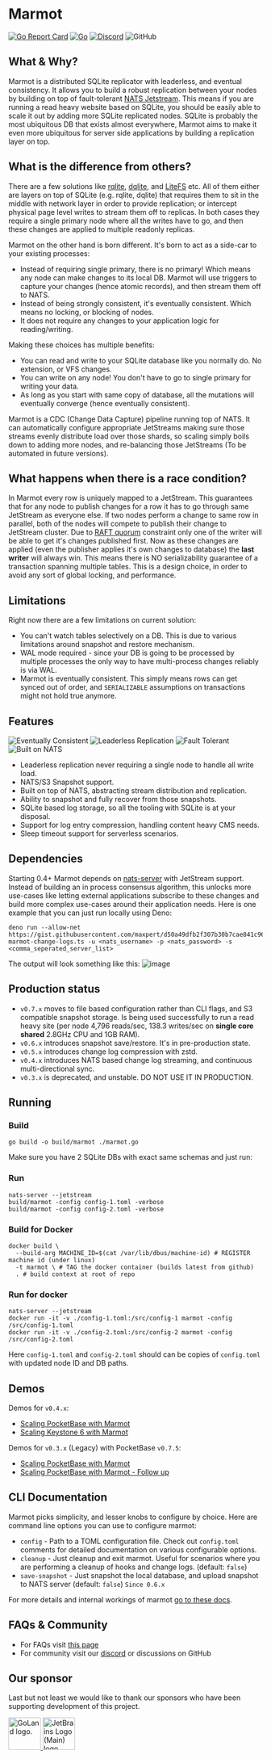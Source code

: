# Marmot

[![Go Report Card](https://goreportcard.com/badge/github.com/maxpert/marmot)](https://goreportcard.com/report/github.com/maxpert/marmot)
[![Go](https://github.com/maxpert/marmot/actions/workflows/go.yml/badge.svg)](https://github.com/maxpert/marmot/actions/workflows/go.yml)
[![Discord](https://badgen.net/badge/icon/discord?icon=discord&label=Marmot)](https://discord.gg/AWUwY66XsE)
![GitHub](https://img.shields.io/github/license/maxpert/marmot)

## What & Why?
Marmot is a distributed SQLite replicator with leaderless, and eventual consistency. It allows you to build a robust replication 
between your nodes by building on top of fault-tolerant [NATS Jetstream](https://nats.io/). This means if you are running a read 
heavy website based on SQLite, you should be easily able to scale it out by adding more SQLite replicated nodes. SQLite is 
probably the most ubiquitous DB that exists almost everywhere, Marmot aims to make it even more ubiquitous for server 
side applications by building a replication layer on top.

## What is the difference from others?

There are a few solutions like [rqlite](https://github.com/rqlite/rqlite), [dqlite](https://dqlite.io/), and 
[LiteFS](https://github.com/superfly/litefs) etc. All of them either are layers on top of SQLite (e.g. 
rqlite, dqlite) that requires them to sit in the middle with network layer in order to provide 
replication; or intercept physical page level writes to stream them off to replicas. In both
cases they require a single primary node where all the writes have to go, and then these 
changes are applied to multiple readonly replicas. 

Marmot on the other hand is born different. It's born to act as a side-car to your existing processes:
 - Instead of requiring single primary, there is no primary! Which means any node can make changes to its local DB.
   Marmot will use triggers to capture your changes (hence atomic records), and then stream them off to NATS. 
 - Instead of being strongly consistent, it's eventually consistent. Which means no locking, or blocking of nodes.
 - It does not require any changes to your application logic for reading/writing. 

Making these choices has multiple benefits:

- You can read and write to your SQLite database like you normally do. No extension, or VFS changes.
- You can write on any node! You don't have to go to single primary for writing your data.
- As long as you start with same copy of database, all the mutations will eventually converge
  (hence eventually consistent).

Marmot is a CDC (Change Data Capture) pipeline running top of NATS. It can automatically configure appropriate JetStreams making sure
those streams evenly distribute load over those shards, so scaling simply boils down to adding more nodes, and re-balancing
those JetStreams (To be automated in future versions).

## What happens when there is a race condition?

In Marmot every row is uniquely mapped to a JetStream. This guarantees that for any node to publish changes for a row it has to go through 
same JetStream as everyone else. If two nodes perform a change to same row in parallel, both of the nodes will compete to publish their 
change to JetStream cluster. Due to [RAFT quorum](https://docs.nats.io/running-a-nats-service/configuration/clustering/jetstream_clustering#raft) 
constraint only one of the writer will be able to get it's changes published first. Now as these changes are applied (even the publisher applies 
it's own changes to database) the **last writer** will always win. This means there is NO serializability guarantee of a transaction 
spanning multiple tables. This is a design choice, in order to avoid any sort of global locking, and performance. 


## Limitations
Right now there are a few limitations on current solution:
 - You can't watch tables selectively on a DB. This is due to various limitations around snapshot and restore mechanism.
 - WAL mode required - since your DB is going to be processed by multiple processes the only way to have multi-process 
   changes reliably is via WAL. 
 - Marmot is eventually consistent. This simply means rows can get synced out of order, and `SERIALIZABLE` assumptions 
   on transactions might not hold true anymore.
   

## Features

![Eventually Consistent](https://img.shields.io/badge/Eventually%20Consistent-✔️-green)
![Leaderless Replication](https://img.shields.io/badge/Leaderless%20Replication-✔️-green)
![Fault Tolerant](https://img.shields.io/badge/Fault%20Tolerant-✔️-green)
![Built on NATS](https://img.shields.io/badge/Built%20on%20NATS-✔️-green)

 - Leaderless replication never requiring a single node to handle all write load.
 - NATS/S3 Snapshot support. 
 - Built on top of NATS, abstracting stream distribution and replication.
 - Ability to snapshot and fully recover from those snapshots.
 - SQLite based log storage, so all the tooling with SQLite is at your disposal.
 - Support for log entry compression, handling content heavy CMS needs.
 - Sleep timeout support for serverless scenarios.

## Dependencies
Starting 0.4+ Marmot depends on [nats-server](https://nats.io/download/) with JetStream support.
Instead of building an in process consensus algorithm, this unlocks more use-cases like letting 
external applications subscribe to these changes and build more complex use-cases around their
application needs. Here is one example that you can just run locally using Deno:

```
deno run --allow-net https://gist.githubusercontent.com/maxpert/d50a49dfb2f307b30b7cae841c9607e1/raw/6d30803c140b0ba602545c1c0878d3394be548c3/watch-marmot-change-logs.ts -u <nats_username> -p <nats_password> -s <comma_seperated_server_list>
```

The output will look something like this:
![image](https://user-images.githubusercontent.com/22441/196061378-21f885b3-7958-4a7e-994b-09d4e86df721.png)

## Production status

 - `v0.7.x` moves to file based configuration rather than CLI flags, and S3 compatible snapshot storage. Is being used 
   successfully to run a read heavy site (per node 4,796 reads/sec, 138.3 writes/sec on **single core shared**
   2.8GHz CPU and 1GB RAM).
 - `v0.6.x` introduces snapshot save/restore. It's in pre-production state.
 - `v0.5.x` introduces change log compression with zstd.
 - `v0.4.x` introduces NATS based change log streaming, and continuous multi-directional sync.
 - `v0.3.x` is deprecated, and unstable. DO NOT USE IT IN PRODUCTION.

## Running

### Build
```shell
go build -o build/marmot ./marmot.go
```
Make sure you have 2 SQLite DBs with exact same schemas and just run:

### Run

```shell
nats-server --jetstream
build/marmot -config config-1.toml -verbose
build/marmot -config config-2.toml -verbose
```

### Build for Docker
```
docker build \
  --build-arg MACHINE_ID=$(cat /var/lib/dbus/machine-id) # REGISTER machine id (under linux)
  -t marmot \ # TAG the docker container (builds latest from github)
  . # build context at root of repo
```

### Run for docker
```
nats-server --jetstream
docker run -it -v ./config-1.toml:/src/config-1 marmot -config /src/config-1.toml
docker run -it -v ./config-2.toml:/src/config-2 marmot -config /src/config-2.toml
```

Here `config-1.toml` and `config-2.toml` should can be copies of `config.toml` with updated node ID and DB paths.

## Demos
Demos for `v0.4.x`:
 - [Scaling PocketBase with Marmot](https://www.youtube.com/watch?v=QqZl61bJ9BA)
 - [Scaling Keystone 6 with Marmot](https://youtu.be/GQ5x8pc9vuI)

Demos for `v0.3.x` (Legacy) with PocketBase `v0.7.5`:
 - [Scaling PocketBase with Marmot](https://youtube.com/video/VSa-VJso050)
 - [Scaling PocketBase with Marmot - Follow up](https://www.youtube.com/watch?v=Zapupe_FREc)

## CLI Documentation

Marmot picks simplicity, and lesser knobs to configure by choice. Here are command line options you can use to
configure marmot:

 - `config` - Path to a TOML configuration file. Check out `config.toml` comments for detailed documentation
   on various configurable options. 
 - `cleanup` - Just cleanup and exit marmot. Useful for scenarios where you are performing a cleanup of hooks and 
   change logs. (default: `false`)
 - `save-snapshot` - Just snapshot the local database, and upload snapshot to NATS server (default: `false`) 
   `Since 0.6.x`

For more details and internal workings of marmot [go to these docs](https://maxpert.github.io/marmot/).

## FAQs & Community 

 - For FAQs visit [this page](https://maxpert.github.io/marmot/intro#faq)
 - For community visit our [discord](https://discord.gg/AWUwY66XsE) or discussions on GitHub

## Our sponsor

Last but not least we would like to thank our sponsors who have been supporting development of this project.

[<img src="https://resources.jetbrains.com/storage/products/company/brand/logos/GoLand_icon.png" alt="GoLand logo." height="64" />
<img src="https://resources.jetbrains.com/storage/products/company/brand/logos/jb_beam.png" alt="JetBrains Logo (Main) logo." height="64">](https://www.jetbrains.com/?utm_medium=opensource&utm_source=marmot)
